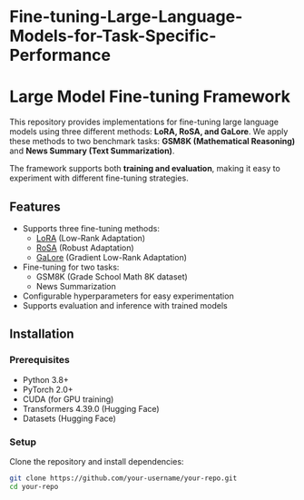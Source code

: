 # Fine-tuning-Large-Language-Models-for-Task-Specific-Performance

# Large Model Fine-tuning Framework

This repository provides implementations for fine-tuning large language models using three different methods: **LoRA, RoSA, and GaLore**. We apply these methods to two benchmark tasks: **GSM8K (Mathematical Reasoning)** and **News Summary (Text Summarization)**.

The framework supports both **training and evaluation**, making it easy to experiment with different fine-tuning strategies.

## Features

- Supports three fine-tuning methods:
  - [LoRA](https://arxiv.org/abs/2106.09685) (Low-Rank Adaptation)
  - [RoSA](https://arxiv.org/abs/2401.04679) (Robust Adaptation)
  - [GaLore](https://arxiv.org/abs/2401.04679) (Gradient Low-Rank Adaptation)
- Fine-tuning for two tasks:
  - GSM8K (Grade School Math 8K dataset)
  - News Summarization
- Configurable hyperparameters for easy experimentation
- Supports evaluation and inference with trained models

## Installation

### Prerequisites
- Python 3.8+
- PyTorch 2.0+
- CUDA (for GPU training)
- Transformers 4.39.0 (Hugging Face)
- Datasets (Hugging Face)

### Setup
Clone the repository and install dependencies:
```bash
git clone https://github.com/your-username/your-repo.git
cd your-repo
